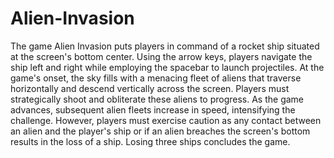 # Alien-Invasion
The game Alien Invasion puts players in command of a rocket ship situated at the screen's bottom center. Using the arrow keys, players navigate the ship left and right while employing the spacebar to launch projectiles. At the game's onset, the sky fills with a menacing fleet of aliens that traverse horizontally and descend vertically across the screen. Players must strategically shoot and obliterate these aliens to progress. As the game advances, subsequent alien fleets increase in speed, intensifying the challenge. However, players must exercise caution as any contact between an alien and the player's ship or if an alien breaches the screen's bottom results in the loss of a ship. Losing three ships concludes the game.
